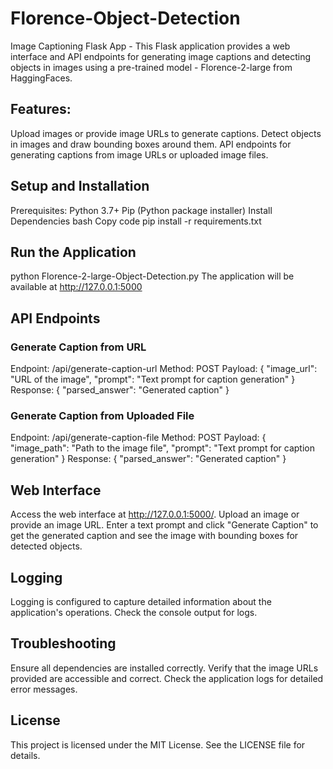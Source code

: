 # Florence-Object-Detection
Image Captioning Flask App - This Flask application provides a web interface and API endpoints for generating image captions and detecting objects in images using a pre-trained model - Florence-2-large from HaggingFaces.

## Features:
Upload images or provide image URLs to generate captions.
Detect objects in images and draw bounding boxes around them.
API endpoints for generating captions from image URLs or uploaded image files.

## Setup and Installation
Prerequisites:
Python 3.7+
Pip (Python package installer)
Install Dependencies
bash
Copy code
pip install -r requirements.txt

## Run the Application
python Florence-2-large-Object-Detection.py
The application will be available at http://127.0.0.1:5000

## API Endpoints
### Generate Caption from URL
Endpoint: /api/generate-caption-url
Method: POST
Payload:
{
  "image_url": "URL of the image",
  "prompt": "Text prompt for caption generation"
}
Response:
{
  "parsed_answer": "Generated caption"
}

### Generate Caption from Uploaded File
Endpoint: /api/generate-caption-file
Method: POST
Payload:
{
  "image_path": "Path to the image file",
  "prompt": "Text prompt for caption generation"
}
Response:
{
  "parsed_answer": "Generated caption"
}

## Web Interface
Access the web interface at http://127.0.0.1:5000/.
Upload an image or provide an image URL.
Enter a text prompt and click "Generate Caption" to get the generated caption and see the image with bounding boxes for detected objects.

## Logging
Logging is configured to capture detailed information about the application's operations. Check the console output for logs.

## Troubleshooting
Ensure all dependencies are installed correctly.
Verify that the image URLs provided are accessible and correct.
Check the application logs for detailed error messages.
## License
This project is licensed under the MIT License. See the LICENSE file for details.

